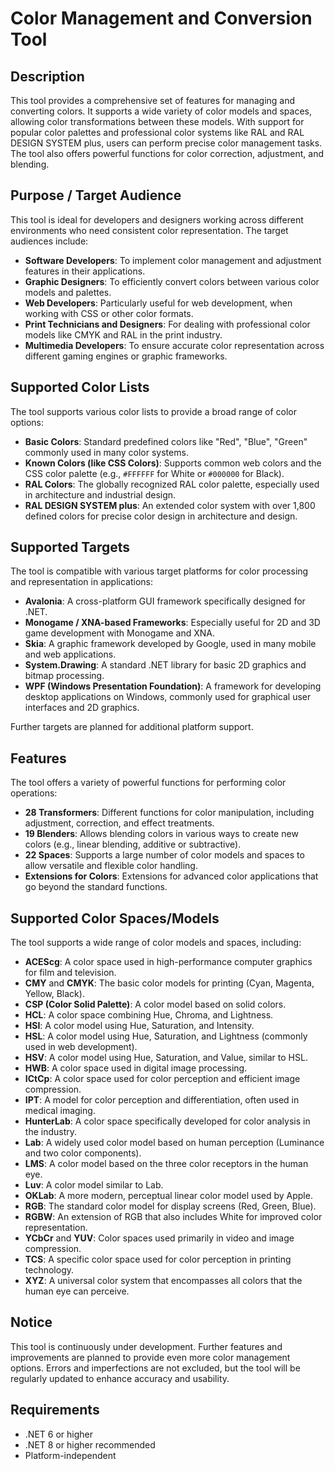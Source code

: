 # Color Management and Conversion Tool

## Description
This tool provides a comprehensive set of features for managing and converting colors. It supports a wide variety of color models and spaces, allowing color transformations between these models. With support for popular color palettes and professional color systems like RAL and RAL DESIGN SYSTEM plus, users can perform precise color management tasks. The tool also offers powerful functions for color correction, adjustment, and blending.

## Purpose / Target Audience
This tool is ideal for developers and designers working across different environments who need consistent color representation. The target audiences include:

- **Software Developers**: To implement color management and adjustment features in their applications.
- **Graphic Designers**: To efficiently convert colors between various color models and palettes.
- **Web Developers**: Particularly useful for web development, when working with CSS or other color formats.
- **Print Technicians and Designers**: For dealing with professional color models like CMYK and RAL in the print industry.
- **Multimedia Developers**: To ensure accurate color representation across different gaming engines or graphic frameworks.

## Supported Color Lists
The tool supports various color lists to provide a broad range of color options:

- **Basic Colors**: Standard predefined colors like "Red", "Blue", "Green" commonly used in many color systems.
- **Known Colors (like CSS Colors)**: Supports common web colors and the CSS color palette (e.g., `#FFFFFF` for White or `#000000` for Black).
- **RAL Colors**: The globally recognized RAL color palette, especially used in architecture and industrial design.
- **RAL DESIGN SYSTEM plus**: An extended color system with over 1,800 defined colors for precise color design in architecture and design.

## Supported Targets
The tool is compatible with various target platforms for color processing and representation in applications:

- **Avalonia**: A cross-platform GUI framework specifically designed for .NET.
- **Monogame / XNA-based Frameworks**: Especially useful for 2D and 3D game development with Monogame and XNA.
- **Skia**: A graphic framework developed by Google, used in many mobile and web applications.
- **System.Drawing**: A standard .NET library for basic 2D graphics and bitmap processing.
- **WPF (Windows Presentation Foundation)**: A framework for developing desktop applications on Windows, commonly used for graphical user interfaces and 2D graphics.

Further targets are planned for additional platform support.

## Features
The tool offers a variety of powerful functions for performing color operations:

- **28 Transformers**: Different functions for color manipulation, including adjustment, correction, and effect treatments.
- **19 Blenders**: Allows blending colors in various ways to create new colors (e.g., linear blending, additive or subtractive).
- **22 Spaces**: Supports a large number of color models and spaces to allow versatile and flexible color handling.
- **Extensions for Colors**: Extensions for advanced color applications that go beyond the standard functions.

## Supported Color Spaces/Models
The tool supports a wide range of color models and spaces, including:

- **ACEScg**: A color space used in high-performance computer graphics for film and television.
- **CMY** and **CMYK**: The basic color models for printing (Cyan, Magenta, Yellow, Black).
- **CSP (Color Solid Palette)**: A color model based on solid colors.
- **HCL**: A color space combining Hue, Chroma, and Lightness.
- **HSI**: A color model using Hue, Saturation, and Intensity.
- **HSL**: A color model using Hue, Saturation, and Lightness (commonly used in web development).
- **HSV**: A color model using Hue, Saturation, and Value, similar to HSL.
- **HWB**: A color space used in digital image processing.
- **ICtCp**: A color space used for color perception and efficient image compression.
- **IPT**: A model for color perception and differentiation, often used in medical imaging.
- **HunterLab**: A color space specifically developed for color analysis in the industry.
- **Lab**: A widely used color model based on human perception (Luminance and two color components).
- **LMS**: A color model based on the three color receptors in the human eye.
- **Luv**: A color model similar to Lab.
- **OKLab**: A more modern, perceptual linear color model used by Apple.
- **RGB**: The standard color model for display screens (Red, Green, Blue).
- **RGBW**: An extension of RGB that also includes White for improved color representation.
- **YCbCr** and **YUV**: Color spaces used primarily in video and image compression.
- **TCS**: A specific color space used for color perception in printing technology.
- **XYZ**: A universal color system that encompasses all colors that the human eye can perceive.

## Notice
This tool is continuously under development. Further features and improvements are planned to provide even more color management options. Errors and imperfections are not excluded, but the tool will be regularly updated to enhance accuracy and usability.

## Requirements
- .NET 6 or higher
- .NET 8 or higher recommended
- Platform-independent
